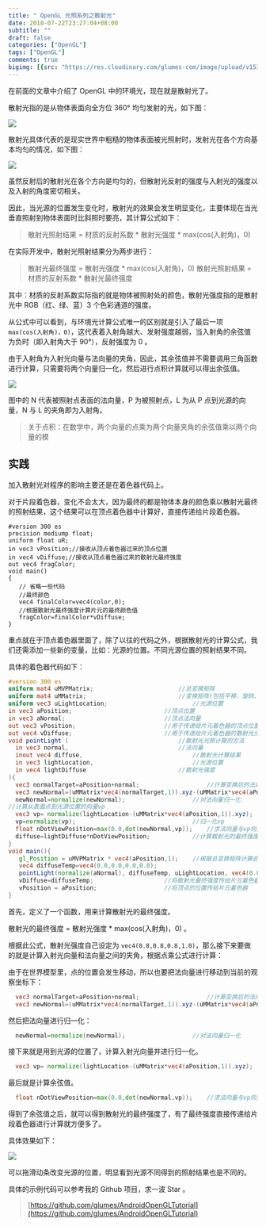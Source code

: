 ```yaml
---
title: " OpenGL 光照系列之散射光"
date: 2018-07-22T23:27:04+08:00
subtitle: ""
draft: false
categories: ["OpenGL"]
tags: ["OpenGL"]
comments: true
bigimg: [{src: "https://res.cloudinary.com/glumes-com/image/upload/v1532273404/blog/pexels-photo-401107.jpg", desc: ""}]
---
```



在前面的文章中介绍了 OpenGL 中的环境光，现在就是散射光了。

<!--more-->

散射光指的是从物体表面向全方位 360° 均匀发射的光，如下图：

![](https://res.cloudinary.com/glumes-com/image/upload/v1532272829/code/diffuse_demo.png)

散射光具体代表的是现实世界中粗糙的物体表面被光照射时，发射光在各个方向基本均匀的情况，如下图：

![](https://res.cloudinary.com/glumes-com/image/upload/v1532272834/code/diffuse_demo2.png)


虽然反射后的散射光在各个方向是均匀的，但散射光反射的强度与入射光的强度以及入射的角度密切相关。


因此，当光源的位置发生变化时，散射光的效果会发生明显变化，主要体现在当光垂直照射到物体表面时比斜照时要亮，其计算公式如下：

> 散射光照射结果 = 材质的反射系数 * 散射光强度 * max(cos(入射角)，0)

在实际开发中，散射光照射结果分为两步进行：

> 散射光最终强度 = 散射光强度 * max(cos(入射角)，0)
> 散射光照射结果 = 材质的反射系数 * 散射光最终强度

其中：材质的反射系数实际指的就是物体被照射处的颜色，散射光强度指的是散射光中 RGB（红、绿、蓝）3 个色彩通道的强度。

从公式中可以看到，与环境光计算公式唯一的区别就是引入了最后一项 `max(cos(入射角)，0)`，这代表着入射角越大、发射强度越弱，当入射角的余弦值为负时（即入射角大于 90°），反射强度为 0 。

由于入射角为入射光向量与法向量的夹角，因此，其余弦值并不需要调用三角函数进行计算，只需要将两个向量归一化，然后进行点积计算就可以得出余弦值。

![](https://res.cloudinary.com/glumes-com/image/upload/v1532272834/code/diffuse_cal.png)


图中的 N 代表被照射点表面的法向量，P 为被照射点，L 为从 P 点到光源的向量，N 与 L 的夹角即为入射角。


> 关于点积：在数学中，两个向量的点乘为两个向量夹角的余弦值乘以两个向量的模


## 实践


加入散射光对程序的影响主要还是在着色器代码上。


对于片段着色器，变化不会太大，因为最终的都是物体本身的颜色乘以散射光最终的照射结果，这个结果可以在顶点着色器中计算好，直接传递给片段着色器。

```gls
#version 300 es
precision mediump float;
uniform float uR;
in vec3 vPosition;//接收从顶点着色器过来的顶点位置
in vec4 vDiffuse;//接收从顶点着色器过来的散射光最终强度
out vec4 fragColor;
void main()
{
   // 省略一些代码
   //最终颜色
   vec4 finalColor=vec4(color,0);
   //根据散射光最终强度计算片元的最终颜色值
   fragColor=finalColor*vDiffuse;
}
```

重点就在于顶点着色器里面了，除了以往的代码之外，根据散射光的计算公式，我们还需添加一些新的变量，比如：光源的位置。不同光源位置的照射结果不同。

具体的着色器代码如下：

```glsl
#version 300 es
uniform mat4 uMVPMatrix; 						//总变换矩阵
uniform mat4 uMMatrix; 							//变换矩阵(包括平移、旋转、缩放)
uniform vec3 uLightLocation;						//光源位置
in vec3 aPosition;  						//顶点位置
in vec3 aNormal;    						//顶点法向量
out vec3 vPosition;							//用于传递给片元着色器的顶点位置
out vec4 vDiffuse;							//用于传递给片元着色器的散射光分量
void pointLight (								//散射光光照计算的方法
  in vec3 normal,								//法向量
  inout vec4 diffuse,								//散射光计算结果
  in vec3 lightLocation,							//光源位置
  in vec4 lightDiffuse							//散射光强度
){
  vec3 normalTarget=aPosition+normal;					//计算变换后的法向量
  vec3 newNormal=(uMMatrix*vec4(normalTarget,1)).xyz-(uMMatrix*vec4(aPosition,1)).xyz;
  newNormal=normalize(newNormal);					//对法向量归一化
//计算从表面点到光源位置的向量vp
  vec3 vp= normalize(lightLocation-(uMMatrix*vec4(aPosition,1)).xyz);
  vp=normalize(vp);									//归一化vp
  float nDotViewPosition=max(0.0,dot(newNormal,vp)); 	//求法向量与vp向量的点积与0的最大值
  diffuse=lightDiffuse*nDotViewPosition;			//计算散射光的最终强度
}
void main(){
   gl_Position = uMVPMatrix * vec4(aPosition,1); 	//根据总变换矩阵计算此次绘制此顶点的位置
   vec4 diffuseTemp=vec4(0.0,0.0,0.0,0.0);
   pointLight(normalize(aNormal), diffuseTemp, uLightLocation, vec4(0.8,0.8,0.8,1.0));
   vDiffuse=diffuseTemp;					//将散射光最终强度传给片元着色器
   vPosition = aPosition; 					//将顶点的位置传给片元着色器
}
```

首先，定义了一个函数，用来计算散射光的最终强度。

散射光的最终强度 =  散射光强度 * max(cos(入射角)，0) 。

根据此公式，散射光强度自己设定为 `vec4(0.8,0.8,0.8,1.0)`，那么接下来要做的就是计算入射光向量和法向量之间的夹角，根据点乘公式进行计算：


由于在世界模型里，点的位置会发生移动，所以也要把法向量进行移动到当前的观察坐标下：

```glsl
  vec3 normalTarget=aPosition+normal;					//计算变换后的法向量
  vec3 newNormal=(uMMatrix*vec4(normalTarget,1)).xyz-(uMMatrix*vec4(aPosition,1)).xyz;
```

然后把法向量进行归一化：

```glsl
  newNormal=normalize(newNormal);					//对法向量归一化
```

接下来就是用到光源的位置了，计算入射光向量并进行归一化。

```glsl
  vec3 vp= normalize(lightLocation-(uMMatrix*vec4(aPosition,1)).xyz);
```

最后就是计算余弦值。

```glsl
  float nDotViewPosition=max(0.0,dot(newNormal,vp)); 	//求法向量与vp向量的点积与0的最大值
```

得到了余弦值之后，就可以得到散射光的最终强度了，有了最终强度直接传递给片段着色器进行计算就方便多了。

具体效果如下：

![](https://res.cloudinary.com/glumes-com/image/upload/v1532273099/code/diffuse_use.gif)


可以拖滑动条改变光源的位置，明显看到光源不同得到的照射结果也是不同的。



具体的示例代码可以参考我的 Github 项目，求一波 Star 。

> [https://github.com/glumes/AndroidOpenGLTutorial](https://github.com/glumes/AndroidOpenGLTutorial)
